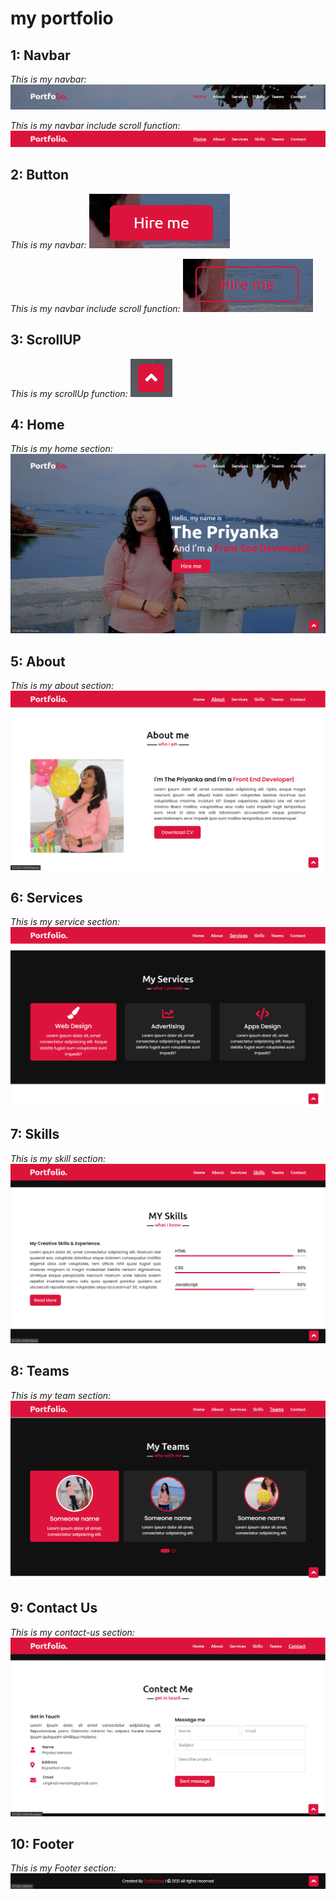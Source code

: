 # my portfolio

## 1: **Navbar**

_This is my navbar:_
![Alt Text](mdImg/navbar.png)

_This is my navbar include scroll function:_
![Alt Text](mdImg/navbar2.png)

## 2: **Button**

_This is my navbar:_
![Alt Text](mdImg/btn.png)

_This is my navbar include scroll function:_
![Alt Text](mdImg/hoverBtn.png)

## 3: **ScrollUP**

_This is my scrollUp function:_
![Alt Text](mdImg/ScrollUP.png)

## 4: **Home**

_This is my home section:_
![Alt Text](mdImg/home.png)

## 5: **About**

_This is my about section:_
![Alt Text](mdImg/about.png)

## 6: **Services**

_This is my service section:_
![Alt Text](mdImg/services.png)

## 7: **Skills**

_This is my skill section:_
![Alt Text](mdImg/skills.png)

## 8: **Teams**

_This is my team section:_
![Alt Text](mdImg/teams.png)

## 9: **Contact Us**

_This is my contact-us section:_
![Alt Text](mdImg/contact.png)

## 10: **Footer**

_This is my Footer section:_
![Alt Text](mdImg/footer.png)
